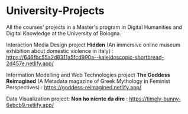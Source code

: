 # University-Projects
All the courses' projects in a Master's program in Digital Humanities and Digital Knowledge at the University of Bologna.

Interaction Media Design project **Hidden** (An immersive online museum exhibition about domestic violence in Italy) : 
https://646fbc55a2d8311a5fcd990a--kaleidoscopic-shortbread-2d457e.netlify.app/

Information Modelling and Web Technologies project **The Goddess Reimagined** (A Metadata magazine of Greek Mythology in Feminist Perspectives)  :
https://goddess-reimagined.netlify.app/


Data Visualization project: **Non ho niente da dire** : https://timely-bunny-6ebcb9.netlify.app/ 
